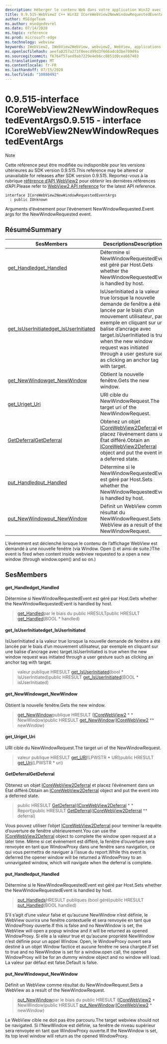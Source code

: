 ```yaml
---
description: Héberger le contenu Web dans votre application Win32 avec le contrôle Microsoft Edge WebView2
title: 0.9.515-WebView2 C++ Win32 ICoreWebView2NewWindowRequestedEventArgs
author: MSEdgeTeam
ms.author: msedgedevrel
ms.date: 07/14/2020
ms.topic: reference
ms.prod: microsoft-edge
ms.technology: webview
keywords: IWebView2, IWebView2WebView, webview2, WebView, applications Win32, Win32, Edge, ICoreWebView2, ICoreWebView2Controller, contrôle de navigateur, html Edge
ms.openlocfilehash: aeefa0257a273f0eecd99d3f666adc03be709d9a
ms.sourcegitcommit: f6764f57aed9ab7229e4eb6cc8851d0cea667403
ms.translationtype: MT
ms.contentlocale: fr-FR
ms.lasthandoff: 07/15/2020
ms.locfileid: "10880492"
---
```

# <span data-ttu-id="a42d7-104">0.9.515-interface ICoreWebView2NewWindowRequestedEventArgs</span><span class="sxs-lookup"><span data-stu-id="a42d7-104">0.9.515 - interface ICoreWebView2NewWindowRequestedEventArgs</span></span> 

> [!NOTE]
> <span data-ttu-id="a42d7-105">Cette référence peut être modifiée ou indisponible pour les versions ultérieures au SDK version 0.9.515.</span><span class="sxs-lookup"><span data-stu-id="a42d7-105">This reference may be altered or unavailable for releases after SDK version 0.9.515.</span></span> <span data-ttu-id="a42d7-106">Reportez-vous à la rubrique [référence d’API WebView2](../../../webview2-api-reference.md) pour obtenir les dernières références d’API.</span><span class="sxs-lookup"><span data-stu-id="a42d7-106">Please refer to [WebView2 API reference](../../../webview2-api-reference.md) for the latest API reference.</span></span>

```
interface ICoreWebView2NewWindowRequestedEventArgs
  : public IUnknown
```

<span data-ttu-id="a42d7-107">Arguments d’événement pour l’événement NewWindowRequested.</span><span class="sxs-lookup"><span data-stu-id="a42d7-107">Event args for the NewWindowRequested event.</span></span>

## <span data-ttu-id="a42d7-108">Résumé</span><span class="sxs-lookup"><span data-stu-id="a42d7-108">Summary</span></span>

 <span data-ttu-id="a42d7-109">Ses</span><span class="sxs-lookup"><span data-stu-id="a42d7-109">Members</span></span>                        | <span data-ttu-id="a42d7-110">Descriptions</span><span class="sxs-lookup"><span data-stu-id="a42d7-110">Descriptions</span></span>
--------------------------------|---------------------------------------------
[<span data-ttu-id="a42d7-111">get_Handled</span><span class="sxs-lookup"><span data-stu-id="a42d7-111">get_Handled</span></span>](#get_handled) | <span data-ttu-id="a42d7-112">Détermine si NewWindowRequestedEvent est géré par Host.</span><span class="sxs-lookup"><span data-stu-id="a42d7-112">Gets whether the NewWindowRequestedEvent is handled by host.</span></span>
[<span data-ttu-id="a42d7-113">get_IsUserInitiated</span><span class="sxs-lookup"><span data-stu-id="a42d7-113">get_IsUserInitiated</span></span>](#get_isuserinitiated) | <span data-ttu-id="a42d7-114">IsUserInitiated a la valeur true lorsque la nouvelle demande de fenêtre a été lancée par le biais d’un mouvement utilisateur, par exemple en cliquant sur une balise d’ancrage avec target.</span><span class="sxs-lookup"><span data-stu-id="a42d7-114">IsUserInitiated is true when the new window request was initiated through a user gesture such as clicking an anchor tag with target.</span></span>
[<span data-ttu-id="a42d7-115">get_NewWindow</span><span class="sxs-lookup"><span data-stu-id="a42d7-115">get_NewWindow</span></span>](#get_newwindow) | <span data-ttu-id="a42d7-116">Obtient la nouvelle fenêtre.</span><span class="sxs-lookup"><span data-stu-id="a42d7-116">Gets the new window.</span></span>
[<span data-ttu-id="a42d7-117">get_Uri</span><span class="sxs-lookup"><span data-stu-id="a42d7-117">get_Uri</span></span>](#get_uri) | <span data-ttu-id="a42d7-118">URI cible du NewWindowRequest.</span><span class="sxs-lookup"><span data-stu-id="a42d7-118">The target uri of the NewWindowRequest.</span></span>
[<span data-ttu-id="a42d7-119">GetDeferral</span><span class="sxs-lookup"><span data-stu-id="a42d7-119">GetDeferral</span></span>](#getdeferral) | <span data-ttu-id="a42d7-120">Obtenez un objet [ICoreWebView2Deferral](icorewebview2deferral.md) et placez l’événement dans un État différé.</span><span class="sxs-lookup"><span data-stu-id="a42d7-120">Obtain an [ICoreWebView2Deferral](icorewebview2deferral.md) object and put the event into a deferred state.</span></span>
[<span data-ttu-id="a42d7-121">put_Handled</span><span class="sxs-lookup"><span data-stu-id="a42d7-121">put_Handled</span></span>](#put_handled) | <span data-ttu-id="a42d7-122">Détermine si le NewWindowRequestedEvent est géré par Host.</span><span class="sxs-lookup"><span data-stu-id="a42d7-122">Sets whether the NewWindowRequestedEvent is handled by host.</span></span>
[<span data-ttu-id="a42d7-123">put_NewWindow</span><span class="sxs-lookup"><span data-stu-id="a42d7-123">put_NewWindow</span></span>](#put_newwindow) | <span data-ttu-id="a42d7-124">Définit un WebView comme résultat du NewWindowRequest.</span><span class="sxs-lookup"><span data-stu-id="a42d7-124">Sets a WebView as a result of the NewWindowRequest.</span></span>

<span data-ttu-id="a42d7-125">L’événement est déclenché lorsque le contenu de l’affichage WebView est demandé à une nouvelle fenêtre (via Window. Open () et ainsi de suite.)</span><span class="sxs-lookup"><span data-stu-id="a42d7-125">The event is fired when content inside webview requested to a open a new window (through window.open() and so on.)</span></span>

## <span data-ttu-id="a42d7-126">Ses</span><span class="sxs-lookup"><span data-stu-id="a42d7-126">Members</span></span>

#### <span data-ttu-id="a42d7-127">get_Handled</span><span class="sxs-lookup"><span data-stu-id="a42d7-127">get_Handled</span></span> 

<span data-ttu-id="a42d7-128">Détermine si NewWindowRequestedEvent est géré par Host.</span><span class="sxs-lookup"><span data-stu-id="a42d7-128">Gets whether the NewWindowRequestedEvent is handled by host.</span></span>

> <span data-ttu-id="a42d7-129">[get_Handled](#get_handled)par le biais du public HRESULT</span><span class="sxs-lookup"><span data-stu-id="a42d7-129">public HRESULT [get_Handled](#get_handled)(BOOL \* handled)</span></span>

#### <span data-ttu-id="a42d7-130">get_IsUserInitiated</span><span class="sxs-lookup"><span data-stu-id="a42d7-130">get_IsUserInitiated</span></span> 

<span data-ttu-id="a42d7-131">IsUserInitiated a la valeur true lorsque la nouvelle demande de fenêtre a été lancée par le biais d’un mouvement utilisateur, par exemple en cliquant sur une balise d’ancrage avec target.</span><span class="sxs-lookup"><span data-stu-id="a42d7-131">IsUserInitiated is true when the new window request was initiated through a user gesture such as clicking an anchor tag with target.</span></span>

> <span data-ttu-id="a42d7-132">valeur publique HRESULT [get_IsUserInitiated](#get_isuserinitiated)(bool \* IsUserInitiated)</span><span class="sxs-lookup"><span data-stu-id="a42d7-132">public HRESULT [get_IsUserInitiated](#get_isuserinitiated)(BOOL \* isUserInitiated)</span></span>

#### <span data-ttu-id="a42d7-133">get_NewWindow</span><span class="sxs-lookup"><span data-stu-id="a42d7-133">get_NewWindow</span></span> 

<span data-ttu-id="a42d7-134">Obtient la nouvelle fenêtre.</span><span class="sxs-lookup"><span data-stu-id="a42d7-134">Gets the new window.</span></span>

> <span data-ttu-id="a42d7-135">[get_NewWindow](#get_newwindow)publique HRESULT ([ICoreWebView2](icorewebview2.md) \* \* NewWindow)</span><span class="sxs-lookup"><span data-stu-id="a42d7-135">public HRESULT [get_NewWindow](#get_newwindow)([ICoreWebView2](icorewebview2.md) \*\* newWindow)</span></span>

#### <span data-ttu-id="a42d7-136">get_Uri</span><span class="sxs-lookup"><span data-stu-id="a42d7-136">get_Uri</span></span> 

<span data-ttu-id="a42d7-137">URI cible du NewWindowRequest.</span><span class="sxs-lookup"><span data-stu-id="a42d7-137">The target uri of the NewWindowRequest.</span></span>

> <span data-ttu-id="a42d7-138">valeur publique HRESULT [get_URI](#get_uri)(LPWSTR \* URI)</span><span class="sxs-lookup"><span data-stu-id="a42d7-138">public HRESULT [get_Uri](#get_uri)(LPWSTR \* uri)</span></span>

#### <span data-ttu-id="a42d7-139">GetDeferral</span><span class="sxs-lookup"><span data-stu-id="a42d7-139">GetDeferral</span></span> 

<span data-ttu-id="a42d7-140">Obtenez un objet [ICoreWebView2Deferral](icorewebview2deferral.md) et placez l’événement dans un État différé.</span><span class="sxs-lookup"><span data-stu-id="a42d7-140">Obtain an [ICoreWebView2Deferral](icorewebview2deferral.md) object and put the event into a deferred state.</span></span>

> <span data-ttu-id="a42d7-141">public HRESULT [GetDeferral](#getdeferral)([ICoreWebView2Deferral](icorewebview2deferral.md) \* \* Report)</span><span class="sxs-lookup"><span data-stu-id="a42d7-141">public HRESULT [GetDeferral](#getdeferral)([ICoreWebView2Deferral](icorewebview2deferral.md) \*\* deferral)</span></span>

<span data-ttu-id="a42d7-142">Vous pouvez utiliser l’objet [ICoreWebView2Deferral](icorewebview2deferral.md) pour terminer la requête d’ouverture de fenêtre ultérieurement.</span><span class="sxs-lookup"><span data-stu-id="a42d7-142">You can use the [ICoreWebView2Deferral](icorewebview2deferral.md) object to complete the window open request at a later time.</span></span> <span data-ttu-id="a42d7-143">Même si cet événement est différé, la fenêtre d’ouverture sera renvoyée en tant que WindowProxy dans une fenêtre sans navigation, ce qui vous permettra de naviguer à l’issue du report.</span><span class="sxs-lookup"><span data-stu-id="a42d7-143">While this event is deferred the opener window will be returned a WindowProxy to an unnavigated window, which will navigate when the deferral is complete.</span></span>

#### <span data-ttu-id="a42d7-144">put_Handled</span><span class="sxs-lookup"><span data-stu-id="a42d7-144">put_Handled</span></span> 

<span data-ttu-id="a42d7-145">Détermine si le NewWindowRequestedEvent est géré par Host.</span><span class="sxs-lookup"><span data-stu-id="a42d7-145">Sets whether the NewWindowRequestedEvent is handled by host.</span></span>

> <span data-ttu-id="a42d7-146">[put_Handleds](#put_handled)HRESULT publiques (bool géré)</span><span class="sxs-lookup"><span data-stu-id="a42d7-146">public HRESULT [put_Handled](#put_handled)(BOOL handled)</span></span>

<span data-ttu-id="a42d7-147">S’il s’agit d’une valeur false et qu’aucune NewWindow n’est définie, le WebView ouvrira une fenêtre contextuelle et sera renvoyée en tant que WindowProxy ouverte.</span><span class="sxs-lookup"><span data-stu-id="a42d7-147">If this is false and no NewWindow is set, the WebView will open a popup window and it will be returned as opened WindowProxy.</span></span> <span data-ttu-id="a42d7-148">Si elle a la valeur true et qu’aucune propriété NewWindow n’est définie pour un appel Window. Open, le WindowProxy ouvert sera destiné à un objet Window factice et aucune fenêtre ne sera chargée.</span><span class="sxs-lookup"><span data-stu-id="a42d7-148">If set to true and no NewWindow is set for a window.open call, the opened WindowProxy will be for an dummy window object and no window will load.</span></span> <span data-ttu-id="a42d7-149">La valeur par défaut est false.</span><span class="sxs-lookup"><span data-stu-id="a42d7-149">Default is false.</span></span>

#### <span data-ttu-id="a42d7-150">put_NewWindow</span><span class="sxs-lookup"><span data-stu-id="a42d7-150">put_NewWindow</span></span> 

<span data-ttu-id="a42d7-151">Définit un WebView comme résultat du NewWindowRequest.</span><span class="sxs-lookup"><span data-stu-id="a42d7-151">Sets a WebView as a result of the NewWindowRequest.</span></span>

> <span data-ttu-id="a42d7-152">[put_NewWindow](#put_newwindow)par le biais du public HRESULT ([ICoreWebView2](icorewebview2.md) \* NewWindow)</span><span class="sxs-lookup"><span data-stu-id="a42d7-152">public HRESULT [put_NewWindow](#put_newwindow)([ICoreWebView2](icorewebview2.md) \* newWindow)</span></span>

<span data-ttu-id="a42d7-153">Le WebView cible ne doit pas être parcouru.</span><span class="sxs-lookup"><span data-stu-id="a42d7-153">The target webview should not be navigated.</span></span> <span data-ttu-id="a42d7-154">Si l’NewWindow est définie, sa fenêtre de niveau supérieur sera renvoyée en tant que WindowProxy ouverte.</span><span class="sxs-lookup"><span data-stu-id="a42d7-154">If the NewWindow is set, its top level window will return as the opened WindowProxy.</span></span>

